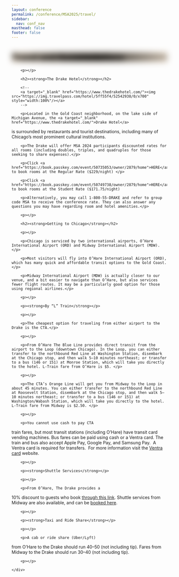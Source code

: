 ```yaml
---
layout: conference
permalink: /conference/MSA2025/travel/
sidebar:
  nav: conf_nav
masthead: false
footer: false
---
```



<div class="page__hero--overlay"
 style="background-color: #000; filter: blur(10px); background-image: radial-gradient(rgba(0, 0, 0, 0), rgba(254, 239, 220, 1)), url(/msa/conference/MSA2025/assets/subway_2022_salmon.jpeg);">
	<div class="wrapper">
	  <h1 id="page-title" class="page__title" itemprop="headline" style="color: black;">       
		  Travel and Accomodations       
	  </h1> 
	</div>
</div>

<body>
    <div class="post">
        
        <p></p>
        
        <h2><strong>The Drake Hotel</strong></h2>
        
		<!--
        <a target="_blank" href="https://www.thedrakehotel.com/"><img src="https://img.travelpass.com/hotel/5ff55f4/52542938/0/x700" style="width:100%"/></a>
		-->
        
        <p>Located in the Gold Coast neighborhood, on the lake side of Michigan Avenue, the <a target="_blank" href="https://www.thedrakehotel.com/">Drake Hotel</a>
is surrounded by restaurants and tourist destinations, including many of
Chicago’s most prominent cultural institutions.</p>
        
        
        <p>The Drake will offer MSA 2024 participants discounted rates for all rooms (including doubles, triples, and quadruples for those seeking to share expenses).</p>
		
		<p>Click <a href="https://book.passkey.com/event/50735053/owner/2879/home">HERE</a> to book rooms at the Regular Rate ($229/night) </p>
		
		<p>Click <a href="https://book.passkey.com/event/50749738/owner/2879/home">HERE</a> to book rooms at the Student Rate ($171.75/night)
</p>
		
		<p>Alternatively, you may call 1-800-55-DRAKE and refer to group code MSA to receive the conference rate. They can also answer any questions you may have regarding room and hotel amenities.</p>
		
		
<!--
<p>Check back on this page for hotel booking and conference discount information in 2024.</p>
        
        
        <p>We urge all registrants who can
afford to do so to book their accommodations at the conference hotel—your
efforts will help ensure that the MSA can meet its contractual obligations with
the Drake.</p>
-->
        
        <p></p>
        
        <h2><strong>Getting to Chicago</strong></h2>
        
        <p></p>
        
        <p>Chicago is serviced by two international airports, O’Hare International Airport (ORD) and Midway International Airport (MDW).</p>
        
        <p>Most visitors will fly into O’Hare International Airport (ORD), which has many quick and affordable transit options to the Gold Coast.</p>
        
        <p>Midway International Airport (MDW) is actually closer to our venue, and a bit easier to navigate than O’Hare, but also services fewer flight routes. It may be a particularly good option for those using regional airlines.</p>
        
        <p></p>
        
        <p><strong>By “L” Train</strong></p>
        
        <p></p>
        
        <p>The cheapest option for traveling from either airport to the Drake is the CTA.</p>
        
        <p></p>
        
        <p>From O’Hare The Blue Line provides direct transit from the airport to the Loop (downtown Chicago). In the Loop, you can either transfer to the northbound Red Line at Washington Station, disembark at the Chicago stop, and then walk 5–10 minutes northeast; or transfer to a bus (146 or 151) at Monroe Station, which will take you directly to the hotel. L-Train fare from O’Hare is $5. </p>
        
        <p></p>
        
        <p>The CTA’s Orange Line will get you from Midway to the Loop in about 45 minutes. You can either transfer to the northbound Red Line at Roosevelt Station, disembark at the Chicago stop, and then walk 5–10 minutes northeast; or transfer to a bus (146 or 151) at Washington/Wabash Station, which will take you directly to the hotel. L-Train fare from Midway is $2.50. </p>
        
        <p></p>
        
        <p>You cannot use cash to pay CTA
train fares, but most transit stations (including O’Hare) have transit card
vending machines. Bus fares can be paid using cash or a Ventra card. The train
and bus also accept Apple Pay, Google Pay, and Samsung Pay.  A Ventra card is
required for transfers.  For more information visit the <a target="_blank" href="https://www.ventrachicago.com/how-to/mobile-wallet-apps/">Ventra card</a> website. </p>
        
        <p></p>
        
        <p><strong>Shuttle Services</strong></p>
        
        <p></p>
        
        <p>From O’Hare, The Drake provides a
10% discount to guests who book <a href="https://airportexpress.hudsonltd.net/res?USERIDENTRY=DRAKE&LOGON=GO" target="_blank">through this link</a>. Shuttle services from Midway are also
available, and can be <a href="https://airportexpress.com/midway-airport-transportation/" target="_blank">booked here</a>.</p>
        
        <p></p>
        
        <p><strong>Taxi and Ride Share</strong></p>
        
        <p></p>
        
        <p>A cab or ride share (Uber/Lyft) 
from O’Hare to the Drake should run $40–$50 (not including tip). Fares
from Midway to the Drake should run $30–$40 (not including tip).</p>
        
        <p></p>
        
    </div>


</body>